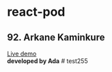 # react-pod
## 92. Arkane Kaminkure

[Live demo](https://tot-todo-9229u.web.app/)
<br />
**developed by Ada**
#   t e s t 2 5 5  
 